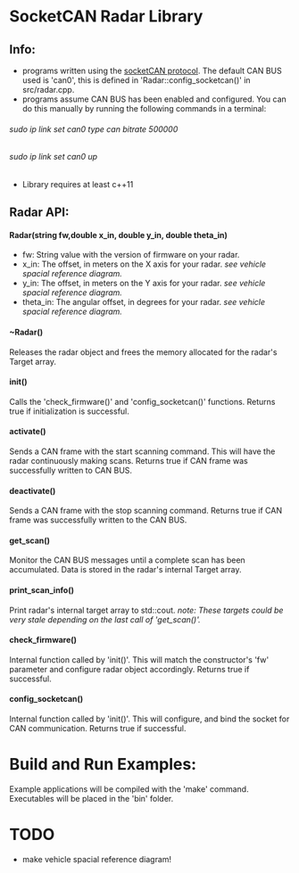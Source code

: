 # SocketCAN Radar Library



## Info:
- programs written using the [socketCAN protocol](https://en.wikipedia.org/wiki/SocketCAN).  The default CAN BUS used is 'can0', this is defined in 'Radar::config_socketcan()' in src/radar.cpp.
- programs assume CAN BUS has been enabled and configured.  You can do this manually by running the following commands in a terminal:
###### sudo ip link set can0 type can bitrate 500000
###### sudo ip link set can0 up
- Library requires at least c++11

## Radar API:

#### Radar(string fw,double x_in, double y_in, double theta_in)
- fw:   String value with the version of firmware on your radar.
- x_in: The offset, in meters on the X axis for your radar.  *see vehicle spacial reference diagram.*
- y_in: The offset, in meters on the Y axis for your radar.  *see vehicle spacial reference diagram.*
- theta_in: The angular offset, in degrees for your radar. *see vehicle spacial reference diagram.*

#### ~Radar()
Releases the radar object and frees the memory allocated for the radar's Target array.

#### init()
Calls the 'check_firmware()' and 'config_socketcan()' functions.  Returns true if initialization is successful.

#### activate()
Sends a CAN frame with the start scanning command.  This will have the radar continuously making scans.  Returns true if CAN frame was successfully written to CAN BUS.

#### deactivate()
Sends a CAN frame with the stop scanning command.  Returns true if CAN frame was successfully written to the CAN BUS.

#### get_scan()
Monitor the CAN BUS messages until a complete scan has been accumulated.  Data is stored in the radar's internal Target array.

#### print_scan_info()
Print radar's internal target array to std::cout.  *note:  These targets could be very stale depending on the last call of 'get_scan()'.*

#### check_firmware()
Internal function called by 'init()'.  This will match the constructor's 'fw' parameter and configure radar object accordingly.  Returns true if successful.

#### config_socketcan()
Internal function called by 'init()'.  This will configure, and bind the socket for CAN communication.  Returns true if successful.

# Build and Run Examples:
Example applications will be compiled with the 'make' command.  Executables will be placed in the 'bin' folder.


# TODO
- make vehicle spacial reference diagram!



